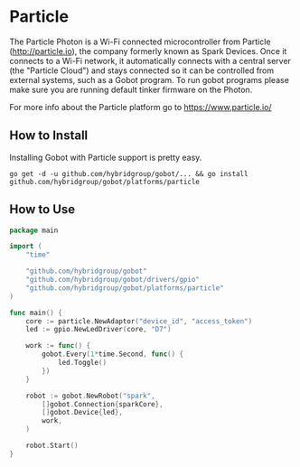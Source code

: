 # Particle

The Particle Photon is a Wi-Fi connected microcontroller from Particle (http://particle.io), the company formerly known as Spark Devices. Once it connects to a Wi-Fi network, it automatically connects with a central server (the "Particle Cloud") and stays connected so it can be controlled from external systems, such as a Gobot program. To run gobot programs please make sure you are running default tinker firmware on the Photon.

For more info about the Particle platform go to https://www.particle.io/

## How to Install

Installing Gobot with Particle support is pretty easy.

```
go get -d -u github.com/hybridgroup/gobot/... && go install github.com/hybridgroup/gobot/platforms/particle
```

## How to Use

```go
package main

import (
	"time"

	"github.com/hybridgroup/gobot"
	"github.com/hybridgroup/gobot/drivers/gpio"
	"github.com/hybridgroup/gobot/platforms/particle"
)

func main() {
	core := particle.NewAdaptor("device_id", "access_token")
	led := gpio.NewLedDriver(core, "D7")

	work := func() {
		gobot.Every(1*time.Second, func() {
			led.Toggle()
		})
	}

	robot := gobot.NewRobot("spark",
		[]gobot.Connection{sparkCore},
		[]gobot.Device{led},
		work,
	)

	robot.Start()
}
```
